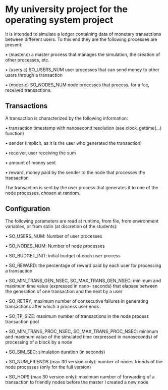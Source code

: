 # My university project for the operating system project

It is intended to simulate a ledger containing data of monetary transactions between different users. To this end they are
the following processes are present:


• (master.c) a master process that manages the simulation, the creation of other processes, etc.


• (users.c) SO_USERS_NUM user processes that can send money to other users through a transaction


• (nodes.c) SO_NODES_NUM node processes that process, for a fee, received transactions.


## Transactions 
A transaction is characterized by the following information:


• transaction timestamp with nanosecond resolution (see clock_gettime(...) function)


• sender (implicit, as it is the user who generated the transaction)


• receiver, user receiving the sum


• amount of money sent


• reward, money paid by the sender to the node that processes the transaction


The transaction is sent by the user process that generates it to one of the node processes, chosen at random.


## Configuration
The following parameters are read at runtime, from file, from environment variables, or from stdin (at discretion
of the students):


• SO_USERS_NUM: Number of user processes


• SO_NODES_NUM: Number of node processes


• SO_BUDGET_INIT: initial budget of each user process


• SO_REWARD: the percentage of reward paid by each user for processing a transaction


• SO_MIN_TRANS_GEN_NSEC, SO_MAX_TRANS_GEN_NSEC: minimum and maximum time value (expressed in nano-
seconds) that elapses between the generation of one transaction and the next by a user


• SO_RETRY, maximum number of consecutive failures in generating transactions after which a process
user ends


• SO_TP_SIZE: maximum number of transactions in the node process transaction pool


• SO_MIN_TRANS_PROC_NSEC, SO_MAX_TRANS_PROC_NSEC: minimum and maximum value of the simulated time (expressed
in nanoseconds) of processing of a block by a node


• SO_SIM_SEC: simulation duration (in seconds)


• SO_NUM_FRIENDS (max 30 version only): number of nodes friends of the node processes (only for the full version)


• SO_HOPS (max 30 version only): maximum number of forwarding of a transaction to friendly nodes before the
master I created a new node


